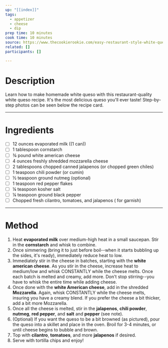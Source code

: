 ```yaml
---
up: "[[index]]"
tags:
  - appetizer
  - cheese
  - dip
prep time: 10 minutes
cook time: 10 minutes
source: https://www.thecookierookie.com/easy-restaurant-style-white-queso/
related: []
participants: []

---
```

# Description
Learn how to make homemade white queso with this restaurant-quality white queso recipe. It's the most delicious queso you'll ever taste! Step-by-step photos can be seen below the recipe card.

---
# Ingredients
- [ ] 12 ounces evaporated milk ((1 can))
- [ ] 1 tablespoon cornstarch
- [ ] ¾ pound white american cheese
- [ ] 4 ounces freshly shredded mozzarella cheese
- [ ] 2 tablespoons chopped canned jalapenos (or chopped green chiles)
- [ ] 1 teaspoon chili powder (or cumin)
- [ ] ½ teaspoon ground nutmeg (optional)
- [ ] 1 teaspoon red pepper flakes
- [ ] ¼ teaspoon kosher salt
- [ ] ¼ teaspoon ground black pepper
- [ ] Chopped fresh cilantro, tomatoes, and jalapenos ( for garnish)

---
# Method
1. Heat **evaporated milk** over medium-high heat in a small saucepan. Stir in the **cornstarch** and whisk to combine.
2. Once simmering (bring it to just before boil--when it starts bubbling up the sides, it's ready), immediately reduce heat to low.
3. Immediately stir in the cheese in batches, starting with the **white american cheese**. As you stir in the cheese, increase heat to medium/low and whisk CONSTANTLY while the cheese melts. Once each batch is melted and creamy, add more. Don't stop stirring--you have to whisk the entire time while adding cheese.
4. Once done with the **white American cheese**, add in the shredded **Mozzarella**. Again, whisk CONSTANTLY while the cheese melts, insuring you have a creamy blend. If you prefer the cheese a bit thicker, add a bit more Mozzarella.
5. Once all the cheese is melted, stir in the **jalapenos**, **chili powder**, **nutmeg**, **red pepper**, and **salt** and **pepper** (see note).
6. (Optional) If you want the queso to be a bit browned (as pictured), pour the queso into a skillet and place in the oven. Broil for 3-4 minutes, or until cheese begins to bubble and brown.
7. Top with **cilantro**, **tomatoes**, and more **jalapenos** if desired.
8. Serve with tortilla chips and enjoy!